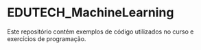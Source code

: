 # EDUTECH_MachineLearning
Este repositório contém exemplos de código utilizados no curso e exercícios de programação.

